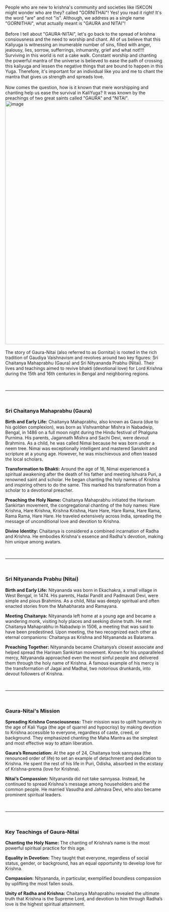 People who are new to krishna's community and societies like ISKCON might wonder who are they? called "GORNITHAI"!
Yes! you read it right! It's the word "are" and not "is". 
Although, we address as a single name "GORNITHAI", what actually meant is "GAURA and NITAI"!
<br>
<br>
Before I tell about "GAURA-NITAI", let's go back to the spread of krishna consiousness and the need to worship and chant. All of us believe that this Kaliyuga 
is witnessing an inumerable number of sins, filled with anger, jealousy, lies, sorrow, sufferrings, inhumanity, grief and what not!!!! Surviving in this world is 
not a cake walk. Constant worship and chanting the powerful mantra of the universe is believed to ease the path of crossing this kaliyuga and lessen the negative things 
that are bound to happen in this Yuga. Therefore, it's important for an individual like you and me to chant the mantra that gives us strength and spreads love.
<br>
<br>
Now comes the question, how is it known that mere worshipping and chanting help us ease the survival in KaliYuga? It was known by the preachings of two great saints called 
"GAURA" and "NITAI".
<img width="775" alt="image" src="https://github.com/user-attachments/assets/c84ff5a2-3805-459f-993a-f558ed4aa412" />
<br>
<br>
The story of Gaura-Nitai (also referred to as Gornitai) is rooted in the rich tradition of Gaudiya Vaishnavism and revolves around two key figures: 
Sri Chaitanya Mahaprabhu (Gaura) and Sri Nityananda Prabhu (Nitai). Their lives and teachings aimed to revive bhakti (devotional love) for Lord Krishna 
during the 15th and 16th centuries in Bengal and neighboring regions.

<br>
<hr>
<br>

<h3>Sri Chaitanya Mahaprabhu (Gaura)</h3>

<b>Birth and Early Life:</b>
Chaitanya Mahaprabhu, also known as Gaura (due to his golden complexion), was born as Vishvambhar Mishra in Nabadwip, Bengal, in 1486 on a 
full moon night during the Hindu festival of Phalguna Purnima.
His parents, Jagannath Mishra and Sachi Devi, were devout Brahmins.
As a child, he was called Nimai because he was born under a neem tree.
Nimai was exceptionally intelligent and mastered Sanskrit and scripture at a young age. However, he was mischievous and often teased the local scholars.

<b>Transformation to Bhakti:</b>
Around the age of 16, Nimai experienced a spiritual awakening after the death of his father and meeting Ishvara Puri, a renowned saint and scholar.
He began chanting the holy names of Krishna and inspiring others to do the same. This marked his transformation from a scholar to a devotional preacher.

<b>Preaching the Holy Name:</b>
Chaitanya Mahaprabhu initiated the Harinam Sankirtan movement, the congregational chanting of the holy names:
Hare Krishna, Hare Krishna, Krishna Krishna, Hare Hare,
Hare Rama, Hare Rama, Rama Rama, Hare Hare.
He traveled extensively across India, spreading the message of unconditional love and devotion to Krishna.

<b>Divine Identity:</b>
Chaitanya is considered a combined incarnation of Radha and Krishna. He embodies Krishna's essence and Radha's devotion, making him unique among avatars.

<br>
<hr>
<br>

<h3>Sri Nityananda Prabhu (Nitai)</h3>

<b>Birth and Early Life:</b>
Nityananda was born in Ekachakra, a small village in West Bengal, in 1474.
His parents, Hadai Pandit and Padmavati Devi, were simple and pious Brahmins.
As a child, Nitai was deeply spiritual and often enacted stories from the Mahabharata and Ramayana.

<b>Meeting Chaitanya:</b>
Nityananda left home at a young age and became a wandering monk, visiting holy places and seeking divine truth.
He met Chaitanya Mahaprabhu in Nabadwip in 1506, a meeting that was said to have been predestined.
Upon meeting, the two recognized each other as eternal companions: Chaitanya as Krishna and Nityananda as Balarama.

<b>Preaching Together:</b>
Nityananda became Chaitanya’s closest associate and helped spread the Harinam Sankirtan movement.
Known for his unparalleled mercy, Nityananda approached even the most sinful people and delivered them through the holy name of Krishna.
A famous example of his mercy is the transformation of Jagai and Madhai, two notorious drunkards, into devout followers of Krishna.

<br>
<hr>
<br>

<h3>Gaura-Nitai's Mission</h3>

<b>Spreading Krishna Consciousness:</b>
Their mission was to uplift humanity in the age of Kali Yuga (the age of quarrel and hypocrisy) by making devotion to Krishna accessible to everyone, 
regardless of caste, creed, or background.
They emphasized chanting the Maha Mantra as the simplest and most effective way to attain liberation.

<b>Gaura’s Renunciation:</b>
At the age of 24, Chaitanya took sannyasa (the renounced order of life) to set an example of detachment and dedication to Krishna.
He spent the rest of his life in Puri, Odisha, absorbed in the ecstasy of Krishna-prema (love for Krishna).

<b>Nitai’s Compassion:</b>
Nityananda did not take sannyasa. Instead, he continued to spread Krishna's message among householders and the common people.
He married Vasudha and Jahnava Devi, who also became prominent spiritual leaders.

<br>
<hr>
<br>

<h3>Key Teachings of Gaura-Nitai</h3>

<b>Chanting the Holy Name:</b>
The chanting of Krishna’s name is the most powerful spiritual practice for this age.

<b>Equality in Devotion:</b>
They taught that everyone, regardless of social status, gender, or background, has an equal opportunity to develop love for Krishna.

<b>Compassion:</b>
Nityananda, in particular, exemplified boundless compassion by uplifting the most fallen souls.

<b>Unity of Radha and Krishna:</b>
Chaitanya Mahaprabhu revealed the ultimate truth that Krishna is the Supreme Lord, and devotion to him through Radha’s love is the highest spiritual attainment.

